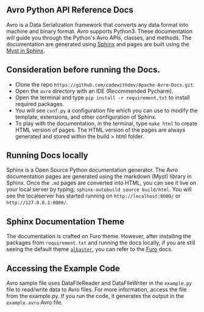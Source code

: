 
## Avro Python API Reference Docs

Avro is a Data Serialization framework that converts any data format into machine and binary format. Avro supports Python3. These documentation will guide you through the Python's Avro APIs, classes, and methods. The documentation are generated using [Sphinx](https://www.sphinx-doc.org/en/master/) and pages are built using the [Myst in Sphinx](https://myst-parser.readthedocs.io/en/v0.15.1/index.html).

## Consideration before running the Docs.

- Clone the repo `https://github.com/codewithdev/Apache-Avro-Docs.git`. 
- Open the `avro` directory with an IDE (Recommended Pycharm).
- Open the terminal and type `pip install -r requirement.txt` to install required packages.
- You will see `conf.py` a configuration file which you can use to modify the template, extensions, and other configuration of Sphinx.
- To play with the documentation, in the terminal, type `make html` to create HTML version of pages. The HTML version of the pages are always generated and stored within the build > html folder.

## Running Docs locally

Sphinx is a Open Source Python documentation generator. The Avro documentation pages are generated using the markdown (Myst) library in Sphinx. Once the `.md` pages are converted into HTML, you can see it live on your local server by typing;
`sphinx-autobuild source build/html`. You will see the localserver has started running on `http://localhost:8000/` or `http://127.0.0.1:8000/`. 

## Sphinx Documentation Theme

The documentation is crafted on Furo theme. However, after installing the packages from `requirement.txt` and running the docs locally, if you are still seeing the default theme [`albaster`](https://alabaster.readthedocs.io/en/latest/), you can refer to the [Furo](https://sphinx-themes.org/sample-sites/furo/) docs. 

## Accessing the Example Code

Avro sample file uses DataFileReader and DataFileWriter in the `example.py` file to read/write data to Avro files. For more information, access the file from the example.py. 
If you run the code, it generates the output in the `example.avro` Avro file.




